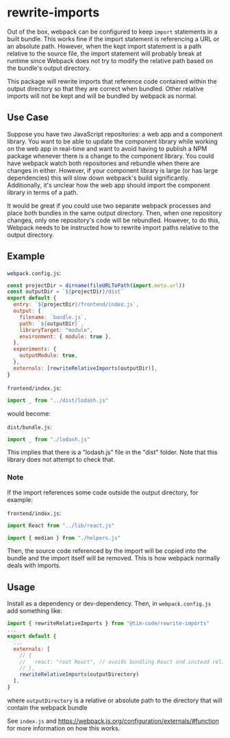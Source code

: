 # rewrite-imports

Out of the box, webpack can be configured to keep `import` statements in a built bundle. This works fine if the import statement is referencing a URL or an absolute path. However, when the kept import statement is a path relative to the source file, the import statement will probably break at runtime since Webpack does not try to modify the relative path based on the bundle's output directory.

This package will rewrite imports that reference code contained within the output directory so that they are correct when bundled. Other relative imports will not be kept and will be bundled by webpack as normal.

## Use Case

Suppose you have two JavaScript repositories: a web app and a component library. You want to be able to update the component library while working on the web app in real-time and want to avoid having to publish a NPM package whenever there is a change to the component library. You could have webpack watch both repositories and rebundle when there are changes in either. However, if your component library is large (or has large dependencies) this will slow down webpack's build significantly. Additionally, it's unclear how the web app should import the component library in terms of a path.

It would be great if you could use two separate webpack processes and place both bundles in the same output directory. Then, when one repository changes, only one repository's code will be rebundled. However, to do this, Webpack needs to be instructed how to rewrite import paths relative to the output directory.

## Example

`webpack.config.js`:

```js
const projectDir = dirname(fileURLToPath(import.meta.url))
const outputDir = `${projectDir}/dist`
export default {
  entry: `${projectDir}/frontend/index.js`,
  output: {
    filename: `bundle.js`,
    path: `${outputDir}`,
    libraryTarget: "module",
    environment: { module: true },
  },
  experiments: {
    outputModule: true,
  },
  externals: [rewriteRelativeImports(outputDir)],
}
```

`frontend/index.js`:

```js
import _ from "../dist/lodash.js"
```

would become:

`dist/bundle.js`:

```js
import _ from "./lodash.js"
```

This implies that there is a "lodash.js" file in the "dist" folder. Note that this library does not attempt to check that.

### Note

If the import references some code outside the output directory, for example:

`frontend/index.js`:

```js
import React from "../lib/react.js"
```

```js
import { median } from "./helpers.js"
```

Then, the source code referenced by the import will be copied into the bundle and the import itself will be removed. This is how webpack normally deals with imports.

## Usage

Install as a dependency or dev-dependency. Then, in `webpack.config.js` add something like:

```js
import { rewriteRelativeImports } from "@tim-code/rewrite-imports"
...
export default {
  ...
  externals: [
    // {
    //   react: "root React", // avoids bundling React and instead relies on the React global variable
    // },
    rewriteRelativeImports(outputDirectory)
  ],
}
```

where `outputDirectory` is a relative or absolute path to the directory that will contain the webpack bundle

See `index.js` and https://webpack.js.org/configuration/externals/#function for more information on how this works.
